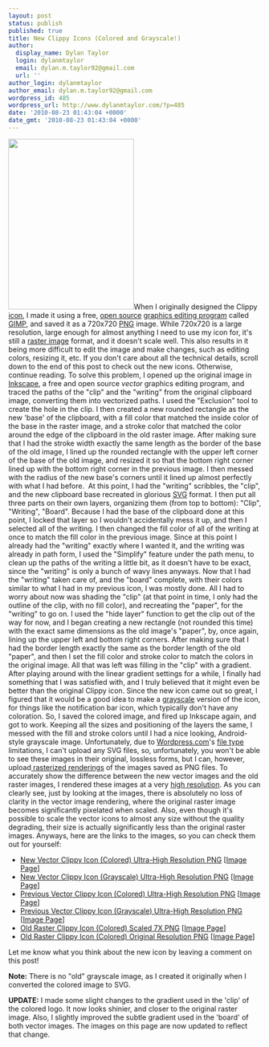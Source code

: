 ```yaml
---
layout: post
status: publish
published: true
title: New Clippy Icons (Colored and Grayscale!)
author:
  display_name: Dylan Taylor
  login: dylanmtaylor
  email: dylan.m.taylor92@gmail.com
  url: ''
author_login: dylanmtaylor
author_email: dylan.m.taylor92@gmail.com
wordpress_id: 485
wordpress_url: http://www.dylanmtaylor.com/?p=485
date: '2010-08-23 01:43:04 +0000'
date_gmt: '2010-08-23 01:43:04 +0000'
---
```

<p><a href="http://dylantaylor.files.wordpress.com/2010/08/grayscale-icon-vector-ultra-large.png"><img class="alignleft size-large wp-image-491" title="New Clippy Icon (Colored) Ultra-High Resolution" src="http://dylantaylor.files.wordpress.com/2010/08/grayscale-icon-vector-ultra-large.png" alt="" width="250" height="340" /></a>When I originally designed the Clippy <a class="zem_slink" title="Icon" rel="wikipedia" href="http://en.wikipedia.org/wiki/Icon">icon</a>, I made it using a free, <a class="zem_slink" title="Open source" rel="wikipedia" href="http://en.wikipedia.org/wiki/Open_source">open source</a> <a class="zem_slink" title="Graphics software" rel="wikipedia" href="http://en.wikipedia.org/wiki/Graphics_software">graphics editing program</a> called <a class="zem_slink" title="GIMP" rel="homepage" href="http://www.gimp.org/">GIMP</a>, and saved it as a 720x720 <a class="zem_slink" title="Portable Network Graphics" rel="wikipedia" href="http://en.wikipedia.org/wiki/Portable_Network_Graphics">PNG</a> image. While 720x720 is a large resolution, large enough for almost anything I need to use my icon for, it's still a <a class="zem_slink" title="Raster graphics" rel="wikipedia" href="http://en.wikipedia.org/wiki/Raster_graphics">raster image</a> format, and it doesn't scale well. This also results in it being more difficult to edit the image and make changes, such as editing colors, resizing it, etc. If you don't care about all the technical details, scroll down to the end of this post to check out the new icons. Otherwise, continue reading. To solve this problem, I opened up the original image in <a class="zem_slink" title="Inkscape" rel="homepage" href="http://www.inkscape.org/">Inkscape</a>, a free and open source <em>vector</em> graphics editing program, and traced the paths of the "clip" and the "writing" from the original clipboard image, converting them into vectorized paths. I used the "Exclusion" tool to create the hole in the clip. I then created a new rounded rectangle as the new 'base' of the clipboard, with a fill color that matched the inside color of the base in the raster image, and a stroke color that matched the color around the edge of the clipboard in the old raster image. After making sure that I had the stroke width exactly the same length as the border of the base of the old image, I lined up the rounded rectangle with the upper left corner of the base of the old image, and resized it so that the bottom right corner lined up with the bottom right corner in the previous image. I then messed with the radius of the new base's corners until it lined up almost perfectly with what I had before.  At this point, I had the "writing" scribbles, the "clip", and the new clipboard base recreated in glorious <a class="zem_slink" title="Scalable Vector Graphics" rel="wikipedia" href="http://en.wikipedia.org/wiki/Scalable_Vector_Graphics">SVG</a> format. I then put all three parts on their own layers, organizing them (from top to bottom): "Clip", "Writing", "Board". Because I had the base of the clipboard done at this point, I locked that layer so I wouldn't accidentally mess it up, and then I selected all of the writing. I then changed the fill color of all of the writing at once to match the fill color in the previous image. Since at this point I already had the "writing" exactly where I wanted it, and the writing was already in path form, I used the "Simplify" feature under the path menu, to clean up the paths of the writing a little bit, as it doesn't have to be exact, since the "writing" is only a bunch of wavy lines anyways. Now that I had the "writing" taken care of, and the "board" complete, with their colors similar to what I had in my previous icon, I was mostly done. All I had to worry about now was shading the "clip" (at that point in time, I only had the outline of the clip, with no fill color), and recreating the "paper", for the "writing" to go on. I used the "hide layer" function to get the clip out of the way for now, and I began creating a new rectangle (not rounded this time) with the exact same dimensions as the old image's "paper", by, once again, lining up the upper left and bottom right corners. After making sure that I had the border length exactly the same as the border length of the old "paper", and then I set the fill color and stroke color to match the colors in the original image. All that was left was filling in the "clip" with a gradient. After playing around with the linear gradient settings for a while, I finally had something that I was satisfied with, and I truly believed that it might even be better than the original Clippy icon. Since the new icon came out so great, I figured that it would be a good idea to make a <a class="zem_slink" title="Grayscale" rel="wikipedia" href="http://en.wikipedia.org/wiki/Grayscale">grayscale</a> version of the icon, for things like the notification bar icon, which typically don't have any coloration. So, I saved the colored image, and fired up Inkscape again, and got to work. Keeping all the sizes and positioning of the layers the same, I messed with the fill and stroke colors until I had a nice looking, Android-style grayscale image. Unfortunately, due to <a class="zem_slink" title="WordPress.com" rel="homepage" href="http://wordpress.com/">Wordpress.com</a>'s <a class="zem_slink" title="File format" rel="wikipedia" href="http://en.wikipedia.org/wiki/File_format">file type</a> limitations, I can't upload any SVG files, so, unfortunately, you won't be able to see these images in their original, lossless forms, but I can, however, upload<a href="http://en.wikipedia.org/wiki/Rasterisation"> rasterized renderings</a> of the images saved as PNG files. To accurately show the difference between the new vector images and the old raster images, I rendered these images at a very <a class="zem_slink" title="Image resolution" rel="wikipedia" href="http://en.wikipedia.org/wiki/Image_resolution">high resolution</a>. As you can clearly see, just by looking at the images, there is absolutely no loss of clarity in the vector image rendering, where the original raster image becomes significantly pixelated when scaled. Also, even though it's possible to scale the vector icons to almost any size without the quality degrading, their size is actually significantly less than the original raster images. Anyways, here are the links to the images, so you can check them out for yourself:</p>
<ul>
<li><a href="http://dylantaylor.files.wordpress.com/2010/08/color-icon-vector-ultra-large-new1.png">New Vector Clippy Icon (Colored) Ultra-High Resolution PNG</a> [<a href="/?attachment_id=558">Image Page</a>]</li>
<li><a href="http://dylantaylor.files.wordpress.com/2010/08/grayscale-icon-vector-ultra-large-new.png">New Vector Clippy Icon (Grayscale) Ultra-High Resolution PNG</a> [<a href="/?attachment_id=559">Image Page</a>]</li>
<li><a href="http://dylantaylor.files.wordpress.com/2010/08/color-icon-vector-ultra-large.png">Previous Vector Clippy Icon (Colored) Ultra-High Resolution PNG</a> [<a href="/?attachment_id=491">Image Page</a>]</li>
<li><a href="http://dylantaylor.files.wordpress.com/2010/08/grayscale-icon-vector-ultra-large.png">Previous Vector Clippy Icon (Grayscale) Ultra-High Resolution PNG</a> [<a href="/?attachment_id=492">Image Page</a>]</li>
<li><a href="http://dylantaylor.files.wordpress.com/2010/08/colored-icon-old-raster-scaled-7x.png">Old Raster Clippy Icon (Colored) Scaled 7X PNG</a> [<a href="/?attachment_id=495">Image Page</a>]</li>
<li><a href="http://dylantaylor.files.wordpress.com/2010/08/colored-icon-old-raster-original-size.png">Old Raster Clippy Icon (Colored) Original Resolution PNG</a> [<a href="/?attachment_id=494">Image Page</a>]</li>
</ul>
<p>Let me know what you think about the new icon by leaving a comment on this post!</p>
<p><strong>Note:</strong> There is no "old" grayscale image, as I created it originally when I converted the colored image to SVG.</p>
<p><strong>UPDATE:</strong> I made some slight changes to the gradient used in the 'clip' of the colored logo. It now looks shinier, and closer to the original raster image. Also, I slightly improved the subtle gradient used in the 'board' of both vector images. The images on this page are now updated to reflect that change.</p>
